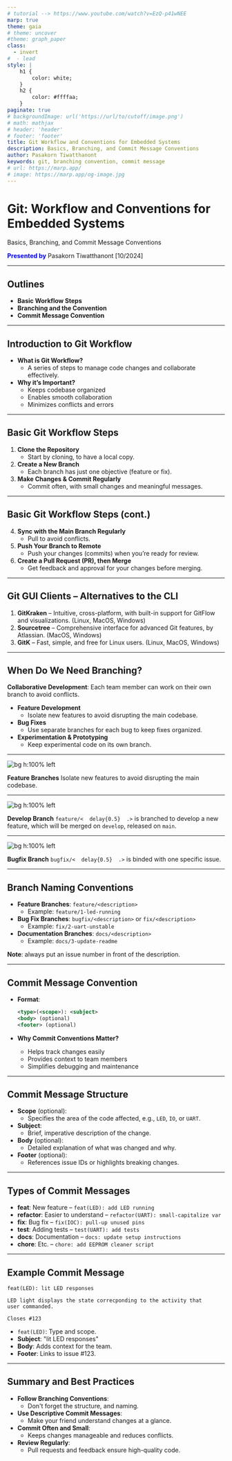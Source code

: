 ```yaml
---
# tutorial --> https://www.youtube.com/watch?v=EzQ-p41wNEE
marp: true
theme: gaia
# theme: uncover
#theme: graph_paper
class:
  - invert
#  - lead
style: |
    h1 {
        color: white;
    }
    h2 {
        color: #ffffaa;
    }
paginate: true
# backgroundImage: url('https://url/to/cutoff/image.png')
# math: mathjax
# header: 'header'
# footer: 'footer'
title: Git Workflow and Conventions for Embedded Systems
description: Basics, Branching, and Commit Message Conventions
author: Pasakorn Tiwatthanont
keywords: git, branching convention, commit message
# url: https://marp.app/
# image: https://marp.app/og-image.jpg
---
```


# Git: Workflow and Conventions for Embedded Systems

Basics, Branching, and Commit Message Conventions

<span style="color:blue;">**Presented by**</span>
Pasakorn Tiwatthanont [10/2024]

<!-- _paginate: hide -->

<!--
วันนี้ขอนำเสนอ  delay{0.5}
Git Workflow and Conventions for Embedded Systems  delay{0.5}
เมื่อให้ทีมทำงานร่วมกัน อย่างมีประสิทธิภาพ  delay{0.5}
สำหรับเราชาว Embedded System Developers  delay{0.5}
 -->

---

## Outlines

- **Basic Workflow Steps**
- **Branching and the Convention**
- **Commit Message Convention**

<!--
สามเรื่องที่จะพูดถึง  delay{0.5}  
1. พื้นฐานและแนวคิด การใช้งาน Git  delay{0.5}  
2. การทำงานร่วมกัน หลักการ branching. ทำเมื่อไร และควรทำอย่างไร  delay{0.5}  
และ 3. เพื่อการ maintenance. ต้องใช้ commit message ที่เข้าใจง่าย
  จะทำให้ทีมทำงานง่าย  delay{0.5}  
 -->

---

## Introduction to Git Workflow

- **What is Git Workflow?**
  - A series of steps to manage code changes and collaborate effectively.
- **Why it’s Important?**
  - Keeps codebase organized
  - Enables smooth collaboration
  - Minimizes conflicts and errors

<!--
โดยสรุป  delay{0.5}  
Git workflow. คือลำดับขั้นตอนการทำงาน ที่ทำให้ การทำงานร่วมกัน สอดประสาน  delay{0.5}  
ซึ่งสำคัญมาก ทั้งในตอนที่นำ features. มารวมกัน
  และตอนที่ทีม ต้องกลับมา maintainance code  delay{0.5}  
 -->

---

## Basic Git Workflow Steps

1. **Clone the Repository**
   - Start by cloning, to have a local copy.
2. **Create a New Branch**
   - Each branch has just one objective (feature or fix).
3. **Make Changes & Commit Regularly**
   - Commit often, with small changes and meaningful messages.

<!--
พื้นฐานแล้ว. ลำดับขั้นตอนการใช้งาน Git หลักๆมี 6 ข้อ  delay{0.5}  
เราจะลองพิจารณา 3 ข้นแรก  delay{0.5}  
พร้อมกับลอง practice ผ่าน command-line กัน  delay{0.5}  

ข้อแรก Git clone. คือการนำ code ลงมาจาก repository  delay{0.5}  
ข้อสอง Git branch. คิดการแตกกิ่งออก เพื่อแก้ไขตามเป้าหมาย  delay{0.5}  
ข้อสาม Git commit. คือการบันทึก changes ที่เกิดขึ้น พร้อมกับคำอธิบาย  delay{0.5}  

ok. ไปลองใน command-line กัน ก่อนจะกลับมาต่อข้อที่เหลือ  delay{0.5}  
 -->

---

## Basic Git Workflow Steps (cont.)

4. **Sync with the Main Branch Regularly**
   - Pull to avoid conflicts.
5. **Push Your Branch to Remote**
   - Push your changes (commits) when you’re ready for review.
6. **Create a Pull Request (PR), then Merge**
   - Get feedback and approval for your changes before merging.

<!--
สำหรับ 3 ข้อที่เหลือ  delay{0.5}  

ข้อสี่ Git pull. คือการรับความเปลี่ยนแปลง ที่อาจเกิดขึ้นจาก repository  delay{0.5}  
ข้อห้า Git push. คือการส่งความเปลี่ยนแปลง ขึ้นไปบันทึกที่ repository  delay{0.5}  
ข้อหก การ pull request, คือการขอให้ระบบ เช่น Gitlab.
  ทำบันทึก แจ้งให้ 'ผู้ดูแล' ทราบว่า
  มี branch ที่เราต้องการ ให้รวมเข้ากับ branch หลัก  delay{0.5}  
  ซึ่งมักสอดคล้องกับเหตุผล ตาม issue ที่เราขอแตก branch ออกมา  delay{0.5}  

ok. ลองไปดูในการใช้งาน command-line กัน  delay{0.5}  
 -->

---

## Git GUI Clients – Alternatives to the CLI

1. **GitKraken** – Intuitive, cross-platform, with built-in support for GitFlow and visualizations. (Linux, MacOS, Windows)
2. **Sourcetree** – Comprehensive interface for advanced Git features, by Atlassian. (MacOS, Windows)
3. **GitK** – Fast, simple, and free for Linux users. (Linux, MacOS, Windows)

<!--
ทีนี้ ก่อนจบเรื่องพื้นฐาน ขอฝาก Git GUI client ไว้ดังนี้  delay{0.5}  

ตัวแรก GitKraken. คือ the best. แต่ต้องจ่ายเงิน
หากจะนำมาใช้กับ private repository  delay{0.5}  

ตัวที่สอง Sourcetree. เป็นที่นิยมเหมือนกัน
สามารถใช้งานกับ private repository ได้จำนวนหนึ่ง
แต่ไม่มีบน Linux  delay{0.5}  

ตัวที่สาม GitK. เป็น opensource ที่พอใช้งานได้. ไม่มีข้อจำกัด
แต่ interface ออกแยยไม่ค่่อยดี
หลักๆไว้ดู topology ระหว่าง branches ได้  delay{0.5}  

ถ้าเพิ่มเริ่มต้น. ใช้ GitK ก่อนก๊ได้  delay{0.5}  
 -->

---

## When Do We Need Branching?

**Collaborative Development**: Each team member can work on their own branch to avoid conflicts.

- **Feature Development**
  - Isolate new features to avoid disrupting the main codebase.
- **Bug Fixes**
  - Use separate branches for each bug to keep fixes organized.
- **Experimentation & Prototyping**
  - Keep experimental code on its own branch.

<!--
หลังจากทราบเรื่อง การบันทึกความเปลี่ยนแปลงด้วย Git แล้ว  delay{0.5}  
คำถามถัดไปคือ branching. เมื่อไร  delay{0.5}  

เบื้องต้น เรา branch เพื่อทำงานร่วมกัน โดยไม่เกิด conflict  delay{0.5}  
เราสร้าง 1 branch. เพื่อรองรับ 1 issue. นั่นคือ 1 จุดมุ่งหมาย  delay{0.5}  

ซึ่งโดยความนิยม จะแบ่ง categories ได้ประมาณ 3 คือ  delay{0.5}  
1. feature branch. เพื่อสร้าง functions ใหม่  delay{0.5}  
2. bugfix branch. เพื่อแก้ไขข้อผิดพลาด  delay{0.5}  
3. experiment branch. เพื่อทดลองอะไรบางอย่าง ซึ่งอาจจะไม่ถูก merged กลับก็ได้  delay{0.5}  
 -->

---

![bg h:100% left](git-workflow_for_es/branching_strategy_1.png)

**Feature Branches**
Isolate new features to avoid disrupting the main codebase.

<!--
ok. เพื่อให้เห็นภาพ  delay{0.5}  

ภาพแรกคือ ตามเป้าหมายของการ branch.
นั่นคือไม่ให้เกิด conflict ระหว่าง developers กันเอง  delay{0.5}  

จะเห็นว่า ระหว่างที่นายแดงแก้ไข  delay{0.5}  
นายเหลือง ก็สามารถทำงานได้ และ merge กลับเข้าไป  delay{0.5}  
ส่วนนายแดง  delay{0.5}  
ได้ merge code ของนายเหลืองเข้ามา ขณะที่กำลังแก้ไข  delay{0.5}  
จากนั้นจึง merge กลับเข้า master ในท้ายที่สุด  delay{0.5}  

ข้อสังเกต  delay{0.5}  
user ซึ่งใช้งาน master branch. จะได้ code ใหม่ไปใช้งานทันที
ทำให้เสี่ยงกับ business  delay{0.5}  
 -->

---

![bg h:100% left](git-workflow_for_es/branching_strategy_2.png)

**Develop Branch**
`feature/<  delay{0.5}  .>` is branched to develop a new feature,
which will be merged on `develop`, released on `main`.

<!--
ดังนั้น  delay{0.5}  
จึงมีการแยก ระหว่าง branch 'develop'. และ 'master'  delay{0.5}  

การแตก brnach. เพื่อพัฒนา จะทำบน 'develop' ทั้งหมด  delay{0.5}  
จนเมื่อจะส่งมอบให้ user. ใช้งาน  delay{0.5}  
จึงค่อยมีการ merge เข้าไปยัง master  delay{0.5}  
 -->

---

![bg h:100% left](git-workflow_for_es/branching_fix.png)

**Bugfix Branch**
`bugfix/<  delay{0.5}  .>` is binded with one specific issue.

<!--
สำหรับการแก้ไขข้อผิดพลาด  delay{0.5}  
เราอาจเลือกที่จะแก้จาก branch 'master'. หรือ branch 'develop'. ก็ได้  delay{0.5}  
ขึ้นอยู่กับความเร่งด่วน  delay{0.5}  

ต่อเมื่อการแก้ไขเสร็จแล้ว. ก็ค่อย merge กลับเข้าไปยัง 'develop' และ 'master'  delay{0.5}  
ซึ่งทั้งนี้. จะไม่มีการ merge 'master' กลับเข้า 'develop' ให้เสียหลักการ  delay{0.5}  
 -->

---

## Branch Naming Conventions

- **Feature Branches**: `feature/<description>`
  - Example: `feature/1-led-running`
- **Bug Fix Branches**: `bugfix/<description>` or `fix/<description>`
  - Example: `fix/2-uart-unstable`
- **Documentation Branches**: `docs/<description>`
  - Example: `docs/3-update-readme`

**Note**: always put an issue number in front of the description.

<!--
สุดท้ายของหัวข้อที่สอง  delay{0.5}  
นี้คือการสรุป naming convention ของ branch  delay{0.5}  

เริ่มต้นด้วย category.
ซึ่งแยกได้ 3 categories. ตาม objectives ที่นำเสนอมาคือ  delay{0.5}  
feature., bugfix., และ document  delay{0.5}  

ต่อมา  delay{0.5}  
หลัง slash.  delay{0.5}  
ตัวเลขที่จะโยงกลับไปยัง issue. และชื่อ  delay{0.5}  
ซึ่งมีกติกาคือ small-cap และ hyphen  delay{0.5}  
 -->

---

## Commit Message Convention

- **Format**:

  ```xml
  <type>(<scope>): <subject>
  <body> (optional)
  <footer> (optional)
  ```

- **Why Commit Conventions Matter?**
  - Helps track changes easily
  - Provides context to team members
  - Simplifies debugging and maintenance

<!--
หัวข้อสุดท้าย  delay{0.5}  
เรื่อง Commit message convention  delay{0.5}  
หลักการคือ. ต้องทำให้ค้นหาได้ และเข้าใจได้  delay{0.5}  
 -->

---

## Commit Message Structure

- **Scope** (optional):
  - Specifies the area of the code affected, e.g., `LED`, `IO`, or `UART`.
- **Subject**:
  - Brief, imperative description of the change.
- **Body** (optional):
  - Detailed explanation of what was changed and why.
- **Footer** (optional):
  - References issue IDs or highlights breaking changes.

<!--
ภายใน message. จะประกอบด้วย scope., subject., body., และ footer  delay{0.5}  

scope. และ subject. เป็นส่วนสำคัญ  delay{0.5}  
- scope. จะระบุส่วน module. ของ code. ที่ถูกกระทบจากการแก้ไข  delay{0.5}  
- subject. คือคำอธิบายที่ส้้นที่สุด สำหรับ changes. ใน commit. นั้น  delay{0.5}  

ส่วน body. และ footer. จะมีหรือไม่ก็ได้  delay{0.5}  
- body. จะขยายความ subject. เริ่มด้วยที่มาที่ไปของปัญหา., วิธีการแก้ไข., และอื่นๆ  delay{0.5}  
- footer. จะเชื่อมโยงไปยัง issue. ที่เกี่ยวข้อง  delay{0.5}  
 -->

---

## Types of Commit Messages

- **feat**: New feature – `feat(LED): add LED running`
- **refactor**: Easier to understand – `refactor(UART): small-capitalize var`
- **fix**: Bug fix – `fix(IOC): pull-up unused pins`
- **test**: Adding tests – `test(UART): add tests`
- **docs**: Documentation – `docs: update setup instructions`
- **chore**: Etc. – `chore: add EEPROM cleaner script`

<!--
ถัดมา. ลองมาดูตัวอย่าง แยกตาม type  delay{0.5}  

1. feat. เป็น commit เพื่อพัฒนา feature.
  ตัวอย่าง feature ของ module LED เพื่อทำไฟวิ่ง  delay{0.5}  
2. refactor. เพื่อทำให้เข้าใจ code ได้ดีขึ้น.
  ตัวอย่าง refactor code ใน module UART. ให้ inside variables ทั้งหมด. เป็นชื่อตัวเล็ก  delay{0.5}  
3. fix. เพื่อซ่อมข้อผิดพลาด.
  เช่น ด้วยการ reconfigure ให้ CubeMX ใส่ pullup ให้ unused pins  delay{0.5}  
4. test. เช่น การสร้างทดสอบ ให้ module UART  delay{0.5}  
5. docs. เป็น commit ที่แก้ไขเอกสาร อธิบาย code หรือ project อย่างเดียว  delay{0.5}  
6. chore. เป็น commit ที่ทำเรื่องอื่นๆ. เล็กๆน้อยๆ.
  ที่ไม่ได้ระบุมา. เช่น สร้าง script เพื่อทำงานล้าง EEPROM ช่วยในการพัฒนา  delay{0.5}  
 -->

---

## Example Commit Message

```text
feat(LED): lit LED responses

LED light displays the state correcponding to the activity that
user commanded.

Closes #123
```

- `feat(LED)`: Type and scope.
- **Subject**: "lit LED responses"
- **Body**: Adds context for the team.
- **Footer**: Links to issue #123.

<!--
อีกตัวอย่างหนึ่ง ที่มีครบทั้ง 4 ส่วน  delay{0.5}  

โดยใน commit message นี้มี  delay{0.5}  
1. type และ scope. บอกว่าเป็น feature ภายใน module LED  delay{0.5}  
2. subject. บอกว่าแก้ไขเรื่อง กระพริบแสง LED เพื่อตอบสนอง  delay{0.5}  
3. ส่วน body. ขยายความว่า เป็น reponse ต่อคำสั่งที่มาจาก user  delay{0.5}  
4. footer. ระบุว่าเชื่อมโยงกับ issue 123  delay{0.5}  
 -->

---

## Summary and Best Practices

- **Follow Branching Conventions**:
  - Don't forget the structure, and naming.
- **Use Descriptive Commit Messages**:
  - Make your friend understand changes at a glance.
- **Commit Often and Small**:
  - Keeps changes manageable and reduces conflicts.
- **Review Regularly**:
  - Pull requests and feedback ensure high-quality code.

<!--
และนั่นคือทั้งหมดของ Git basic workflow.
  และ conventions ที่เราควรทำเหมือนๆกัน  delay{0.5}  
  เพื่อให้เข้ากันได้ง่าย และสามารถดูแล code ของเราได้อย่างมีประสิทธิภาพ  delay{0.5}  

ก่อนจบ ขอฝากว่า  delay{0.5}  
- follow the convention. ในการ branching  delay{0.5}  
- เขียน commit message. ให้สื่อความหมาย  delay{0.5}  
- เพียร sync กับ repository. เพื่อป้องกัน conflict ระหว่าง developers  delay{0.5}  
- ทำ code reviews. บ่อยๆ, โดยเฉพาะก่อน merge. จะช่วยกระจายความรู้ และป้องกันขอผิดพลาด  delay{0.5}  
 -->
